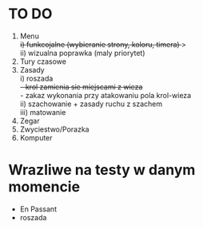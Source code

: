 # TO DO
1. Menu <br/>
<s/>  i) funkcojalne (wybieranie strony, koloru, timera) </s>><br/>
  ii) wizualna poprawka (maly priorytet)
2. Tury czasowe
3. Zasady<br />
  i) roszada<br />
    <s/>- krol zamienia sie miejscami z wieza </s>
    <br/>- zakaz wykonania przy atakowaniu pola krol-wieza <br/>
  ii) szachowanie + zasady ruchu z szachem<br />
  iii) matowanie<br />
4. Zegar
5. Zwyciestwo/Porazka
6. Komputer

# Wrazliwe na testy w danym momencie
- En Passant
- roszada

